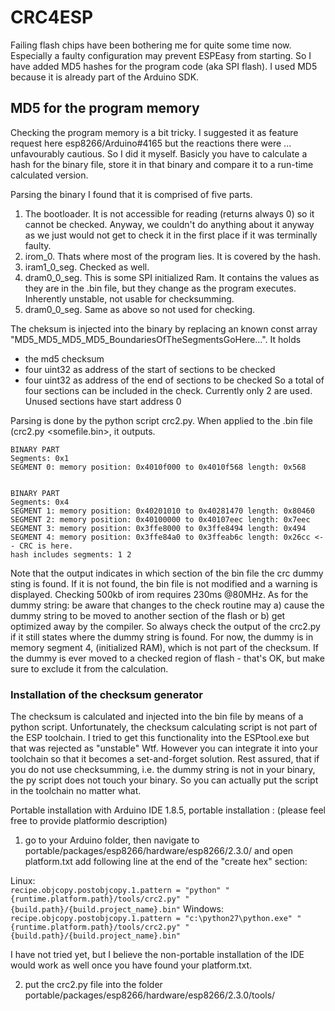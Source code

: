 # CRC4ESP
Failing flash chips have been bothering me for quite some time now. Especially a faulty configuration may prevent ESPEasy from starting. So I have added MD5 hashes for the program code (aka SPI flash). I used MD5 because it is already part of the Arduino SDK. 

## MD5 for the program memory

Checking the program memory is a bit tricky. I suggested it as feature request here esp8266/Arduino#4165  but the reactions there were ... unfavourably cautious. So I did it myself. Basicly you have to calculate a hash for the binary file, store it in that binary and compare it to a run-time calculated version. 

Parsing the binary I found that it is comprised of five parts. 

1. The bootloader. It is not accessible for reading (returns always 0) so it cannot be checked. Anyway, we couldn't do anything about it anyway as we just would not get to check it in the first place if it was terminally faulty.
2. irom_0. Thats where most of the program lies. It is covered by the hash. 
3. iram1_0_seg. Checked as well.
4. dram0_0_seg. This is some SPI initialized Ram. It contains the values as they are in the .bin file, but they change as the program executes. Inherently unstable, not usable for checksumming.
5. dram0_0_seg. Same as above so not used for checking.


The cheksum is injected into the binary by replacing an known const array "MD5_MD5_MD5_MD5_BoundariesOfTheSegmentsGoHere...". It holds 
- the md5 checksum  
- four uint32 as address of the start of sections to be checked
- four uint32 as address of the end of sections to be checked
So a total of four sections can be included in the check. Currently only 2 are used. Unused sections have start address 0

Parsing is done by the python script crc2.py. When applied to the .bin file (crc2.py <somefile.bin>, it outputs.

```
BINARY PART
Segments: 0x1
SEGMENT 0: memory position: 0x4010f000 to 0x4010f568 length: 0x568


BINARY PART
Segments: 0x4
SEGMENT 1: memory position: 0x40201010 to 0x40281470 length: 0x80460
SEGMENT 2: memory position: 0x40100000 to 0x40107eec length: 0x7eec
SEGMENT 3: memory position: 0x3ffe8000 to 0x3ffe8494 length: 0x494
SEGMENT 4: memory position: 0x3ffe84a0 to 0x3ffeab6c length: 0x26cc <-- CRC is here.
hash includes segments: 1 2
```


Note that the output indicates in which section of the bin file the crc dummy sting is found. If it is not found, the bin file is not modified and a warning is displayed.
Checking 500kb of irom requires 230ms @80MHz.
As for the dummy string: be aware that changes to the check routine may a) cause the dummy string to be moved to another section of the flash or b) get optimized away by the compiler. So always check the output of the crc2.py if it still states where the dummy string is found.
For now, the dummy is in memory segment 4, (initialized RAM), which is not part of the checksum. If the dummy is ever moved to a checked region of flash - that's OK, but make sure to exclude it from the calculation.


### Installation of the checksum generator

The checksum is calculated and injected into the bin file by means of a python script. Unfortunately, the checksum calculating script is not part of the ESP toolchain. I tried to get this functionality into the ESPtool.exe but that was rejected as "unstable" Wtf. However you can integrate it into your toolchain so that it becomes a set-and-forget solution. 
Rest assured, that if you do not use checksumming, i.e. the dummy string is not in your binary, the py script does not touch your binary. So you can actually put the script in the toolchain no matter what.


Portable installation with Arduino IDE 1.8.5, portable installation : (please feel free to provide platformio description)

1. go to your Arduino folder, then navigate to
portable/packages/esp8266/hardware/esp8266/2.3.0/ and open platform.txt
add following line at the end of the "create hex" section:

Linux:   
`recipe.objcopy.postobjcopy.1.pattern = "python" "{runtime.platform.path}/tools/crc2.py" "{build.path}/{build.project_name}.bin"`
Windows: 
`recipe.objcopy.postobjcopy.1.pattern = "c:\python27\python.exe" "{runtime.platform.path}/tools/crc2.py" "{build.path}/{build.project_name}.bin"`

I have not tried yet, but I believe the non-portable installation of the IDE would work as well once you have found your platform.txt.
 
2. put the crc2.py file into the folder 
portable/packages/esp8266/hardware/esp8266/2.3.0/tools/
